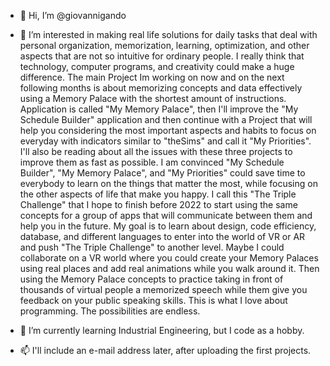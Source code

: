 - 👋 Hi, I’m @giovannigando
- 👀 I’m interested in making real life solutions for daily tasks that deal with personal organization, memorization, learning, optimization, and other
      aspects that are not so intuitive for ordinary people. I really think that technology, computer programs, and creativity could make a huge difference.
      The main Project Im working on now and on the next following months is about memorizing concepts and data effectively using a Memory Palace with the shortest
      amount of instructions. Application is called "My Memory Palace", then I'll improve the "My Schedule Builder" application and then continue with a Project that will
      help you considering the most important aspects and habits to focus on everyday with indicators similar to "theSims" and call it "My Priorities". I'll also
      be reading about all the issues with these three projects to improve them as fast as possible. I am convinced "My Schedule Builder", "My Memory Palace", and
      "My Priorities" could save time to everybody to learn on the things that matter the most, while focusing on the other aspects of life that make you happy.
      I call this "The Triple Challenge" that I hope to finish before 2022 to start using the same concepts for a group of apps that will communicate between them
      and help you in the future. My goal is to learn about design, code efficiency, database, and different languages to enter into the world of VR or AR and 
      push "The Triple Challenge" to another level. Maybe I could collaborate on a VR world where you could create your Memory Palaces using real places and add
      real animations while you walk around it. Then using the Memory Palace concepts to practice taking in front of thousands of virtual people a memorized speech
      while them give you feedback on your public speaking skills. This is what I love about programming. The possibilities are endless. 
      
- 🌱 I’m currently learning Industrial Engineering, but I code as a hobby. 
- 📫 I'll include an e-mail address later, after uploading the first projects.

